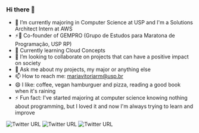 ### Hi there 👋

- 🔭 I’m currently majoring in Computer Science at USP and I'm a Solutions Architect Intern at AWS
- ⚡🔭 Co-founder of GEMPRO (Grupo de Estudos para Maratona de Programação, USP RP)
- 🌱 Currently learning Cloud Concepts
- 👯 I’m looking to collaborate on projects that can have a positive impact on society
- 💬 Ask me about my projects, my major or anything else
- 📫 How to reach me: mariavitoriarm@usp.br
- 😄 I like: coffee, vegan hamburguer and pizza, reading a good book when it's raining
- ⚡ Fun fact: I've started majoring at computer science knowing nothing about programming, but I loved it and now I'm always trying to learn and improve
<!--
**MaviMendes/MaviMendes** is a ✨ _special_ ✨ repository because its `README.md` (this file) appears on your GitHub profile.

Here are some ideas to get you started:

- 🔭 I’m currently majoring in Computer Science at USP
- 🌱 Learning C, JavaScript, HTML and CSS
- 👯 I’m looking to collaborate on projects that can have a positive impact on society
- 💬 Ask me about my projects, my major or anything else
- 📫 How to reach me: mariavitoriarm@usp.br
- 😄 I like: coffee, vegan hamburguer and pizza, read a good book when it's raining
- ⚡ Fun fact: I've started majoring at computer science knowing nothing about programming, but I loved it and now i'm always trying to learn and improve
-->

![Twitter URL](https://img.shields.io/twitter/url?label=Twitter&logoColor=black&style=social&url=https%3A%2F%2Ftwitter.com%2Fmavirmendes)  ![Twitter URL](https://img.shields.io/twitter/url?label=LinkedIn&logo=linkedin&logoColor=black&style=social&url=https%3A%2F%2Fwww.linkedin.com%2Fin%2Fmariavitoriaribeiromendes%2F)  ![Twitter URL](https://img.shields.io/twitter/url?label=Instagram&logo=instagram&logoColor=black&style=social&url=https%3A%2F%2Fwww.instagram.com%2Fmariavitoriarm%2F)
